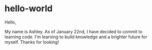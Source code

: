 # hello-world

Hello, 

My name is Ashley. As of January 22nd, I have decided to commit to learning code. I'm learning to build knowledge and a brighter future for myself. Thanks for looking!
